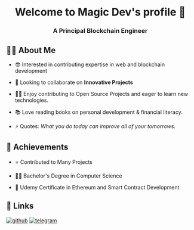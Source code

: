 <h1 align="center">Welcome to Magic Dev's profile 👋</h1>
<h3 align="center">A Principal Blockchain Engineer</h3>

## 🕵️‍♂️ About Me
- 😎 Interested in contributing expertise in web and blockchain development

- 👯 Looking to collaborate on **Innovative Projects**

- 👨‍💻 Enjoy contributing to Open Source Projects and eager to learn new technologies. 

- 📚 Love reading books on personal development & financial literacy. 

- ⚡ Quotes: *What you do today can improve all of your tomorrows.*

## 🚀 Achievements
- ⭐ Contributed to Many Projects

- 👨‍🎓 Bachelor's Degree in Computer Science

- 🥇 Udemy Certificate in Ethereum and Smart Contract Development

## 🔗 Links

[![github](https://img.shields.io/badge/GitHub-000000?style=for-the-badge&logo=GitHub&logoColor=white)](https://github.com/magic990619)
[![telegram](https://img.shields.io/badge/Telegram-0077B5?style=for-the-badge&logo=Telegram&logoColor=white)](https://t.me/magicking10)
